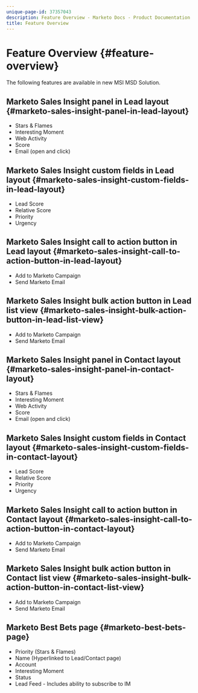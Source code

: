 ```yaml
---
unique-page-id: 37357043
description: Feature Overview - Marketo Docs - Product Documentation
title: Feature Overview
---
```


# Feature Overview {#feature-overview}

The following features are available in new MSI MSD Solution.

## Marketo Sales Insight panel in Lead layout  {#marketo-sales-insight-panel-in-lead-layout}

* Stars & Flames
* Interesting Moment
* Web Activity
* Score
* Email (open and click)

## Marketo Sales Insight custom fields in Lead layout  {#marketo-sales-insight-custom-fields-in-lead-layout}

* Lead Score
* Relative Score
* Priority
* Urgency

## Marketo Sales Insight call to action button in Lead layout  {#marketo-sales-insight-call-to-action-button-in-lead-layout}

* Add to Marketo Campaign
* Send Marketo Email

## Marketo Sales Insight bulk action button in Lead list view  {#marketo-sales-insight-bulk-action-button-in-lead-list-view}

* Add to Marketo Campaign
* Send Marketo Email

## Marketo Sales Insight panel in Contact layout  {#marketo-sales-insight-panel-in-contact-layout}

* Stars & Flames
* Interesting Moment
* Web Activity
* Score
* Email (open and click)

## Marketo Sales Insight custom fields in Contact layout  {#marketo-sales-insight-custom-fields-in-contact-layout}

* Lead Score
* Relative Score
* Priority
* Urgency

## Marketo Sales Insight call to action button in Contact layout  {#marketo-sales-insight-call-to-action-button-in-contact-layout}

* Add to Marketo Campaign
* Send Marketo Email

## Marketo Sales Insight bulk action button in Contact list view  {#marketo-sales-insight-bulk-action-button-in-contact-list-view}

* Add to Marketo Campaign
* Send Marketo Email

## Marketo Best Bets page  {#marketo-best-bets-page}

* Priority (Stars & Flames)
* Name (Hyperlinked to Lead/Contact page)
* Account
* Interesting Moment
* Status
* Lead Feed - Includes ability to subscribe to IM
